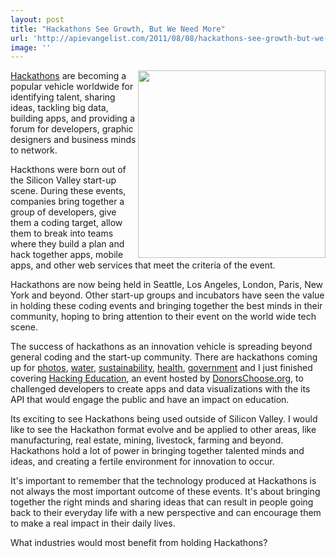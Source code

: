 ```yaml
---
layout: post
title: "Hackathons See Growth, But We Need More"
url: 'http://apievangelist.com/2011/08/08/hackathons-see-growth-but-we-need-more/'
image: ''
---
```


<img src="http://kinlane-productions.s3.amazonaws.com/api-evangelist/hackathons/Hackathon-Tag-Cloud-2.png" alt="" width="300" align="right" />[Hackathons][1] are becoming a popular vehicle worldwide for identifying talent, sharing ideas, tackling big data, building apps, and providing a forum for developers, graphic designers and business minds to network.

Hackthons were born out of the Silicon Valley start-up scene. During these events, companies bring together a group of developers, give them a coding target, allow them to break into teams where they build a plan and hack together apps, mobile apps, and other web services that meet the criteria of the event.

Hackathons are now being held in Seattle, Los Angeles, London, Paris, New York and beyond. Other start-up groups and incubators have seen the value in holding these coding events and bringing together the best minds in their community, hoping to bring attention to their event on the world wide tech scene.

The success of hackathons as an innovation vehicle is spreading beyond general coding and the start-up community. There are hackathons coming up for [photos][2], [water][3], [sustainability][4], [health][5], [government][6] and I just finished covering [Hacking Education][7], an event hosted by [DonorsChoose.org][8], to challenged developers to create apps and data visualizations with the its API that would engage the public and have an impact on education.

Its exciting to see Hackathons being used outside of Silicon Valley. I would like to see the Hackathon format evolve and be applied to other areas, like manufacturing, real estate, mining, livestock, farming and beyond. Hackathons hold a lot of power in bringing together talented minds and ideas, and creating a fertile environment for innovation to occur.

It's important to remember that the technology produced at Hackathons is not always the most important outcome of these events. It's about bringing together the right minds and sharing ideas that can result in people going back to their everyday life with a new perspective and can encourage them to make a real impact in their daily lives.

What industries would most benefit from holding Hackathons?

   [1]: http://www.apievangelist.com/hackathons-and-contests.php (Hackathons)
   [2]: http://photohackday.org/ (Photo Hack Day)
   [3]: http://www.rhok.org/event/water-hackathon (Water Hackathon)
   [4]: http://cleanwebhack.com/hackathon/ (Cleanweb Hackathon)
   [5]: http://www.health2challenge.org/code-a-thon/ (Health 2.0's live code-a-thons)
   [6]: http://loqi.me/poll/geoloqi-hackathon-2010 (Open Gov Hackathon)
   [7]: http://blog.programmableweb.com/2011/04/13/hacking-education-with-donorschoose-org-contest/
   [8]: http://www.DonorsChoose.org
